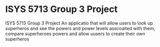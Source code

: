 # ISYS 5713 Group 3 Project 
 ISYS 5713 Group 3 Project 
 An applicatio that will allow users to look up superheros and see the powers and power levels asscoaited with them, compare superheroes powers and allow uusers to create their own superheros
